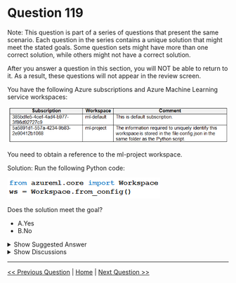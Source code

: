 # Question 119

Note: This question is part of a series of questions that present the same scenario. Each question in the series contains a unique solution that might meet the stated goals. Some question sets might have more than one correct solution, while others might not have a correct solution.

After you answer a question in this section, you will NOT be able to return to it. As a result, these questions will not appear in the review screen.

You have the following Azure subscriptions and Azure Machine Learning service workspaces:

![Question Image](../images/q119_q_image394.png)

You need to obtain a reference to the ml-project workspace.

Solution: Run the following Python code:

![Question Image](../images/q119_q_image395.png)

Does the solution meet the goal?

- A.Yes
- B.No

<details>
  <summary>Show Suggested Answer</summary>

<strong>A</strong><br>

</details>

<details>
  <summary>Show Discussions</summary>

<blockquote><p><strong>PI_Team</strong> <code>(Tue 25 Jul 2023 10:29)</code> - <em>Upvotes: 10</em></p><p>The code snippet will only work if the config.json file is present in the current working directory. If the file is not present, the code will throw an exception.

To obtain a reference to the ml-project workspace, we can use the following code:

from azureml.core import Workspace

subscription_id = &quot;5a5891d1-557a-4234-9b83-2e90412b1068&quot;
resource_group = &quot;my-resource-group&quot;
workspace_name = &quot;ml-project&quot;

ws = Workspace(subscription_id, resource_group, workspace_name)

SaM</p></blockquote>

<blockquote><p><strong>deyoz</strong> <code>(Wed 28 Feb 2024 05:55)</code> - <em>Upvotes: 1</em></p><p>it should be Workspace.get()</p></blockquote>
<blockquote><p><strong>LadyCasilda</strong> <code>(Fri 18 Aug 2023 18:50)</code> - <em>Upvotes: 6</em></p><p>On exam 18 August 2023</p></blockquote>
<blockquote><p><strong>ManuelHenriques</strong> <code>(Mon 16 Dec 2024 15:36)</code> - <em>Upvotes: 1</em></p><p>A as the file is in the root folder</p></blockquote>
<blockquote><p><strong>jl420</strong> <code>(Wed 06 Nov 2024 18:17)</code> - <em>Upvotes: 2</em></p><p>yes. this is the purpose of from_config()</p></blockquote>
<blockquote><p><strong>FactCheckr4</strong> <code>(Thu 15 Aug 2024 13:34)</code> - <em>Upvotes: 2</em></p><p>The Workspace.from_config() method is used to load the workspace configuration from the config.json file, which contains all necessary information to connect to the Azure Machine Learning workspace. This file is typically located in the same directory as your Python script.

According to the details in the table, the ml-project workspace information is stored in the config.json file. Using Workspace.from_config() will correctly load the ml-project workspace based on this configuration file.

Therefore, the correct answer is:
A. Yes</p></blockquote>

<blockquote><p><strong>welcomeYM</strong> <code>(Tue 07 May 2024 10:12)</code> - <em>Upvotes: 2</em></p><p>A is the answer.</p></blockquote>
<blockquote><p><strong>kzmain</strong> <code>(Mon 29 Apr 2024 15:37)</code> - <em>Upvotes: 2</em></p><p>A
To load the workspace from the configuration file, use the from_config method.
https://learn.microsoft.com/en-us/python/api/azureml-core/azureml.core.workspace.workspace?view=azure-ml-py#:~:text=ws%20%3D%20Workspace.from_config()%0A%20%20%20ws.get_details()</p></blockquote>
<blockquote><p><strong>Matt2000</strong> <code>(Fri 09 Feb 2024 14:47)</code> - <em>Upvotes: 1</em></p><p>Yes. Reference: https://learn.microsoft.com/en-us/python/api/azureml-core/azureml.core.workspace.workspace?view=azure-ml-py#azureml-core-workspace-workspace-from-config</p></blockquote>
<blockquote><p><strong>dporwal</strong> <code>(Tue 19 Dec 2023 19:29)</code> - <em>Upvotes: 1</em></p><p>correct answer is b</p></blockquote>
<blockquote><p><strong>NullVoider_0</strong> <code>(Wed 13 Dec 2023 12:58)</code> - <em>Upvotes: 1</em></p><p>With the given code you can only get the workspace configuration to get the reference to the workspace a lot more context is required so the actual given answer is correct not the most voted one.</p></blockquote>
<blockquote><p><strong>InversaRadice</strong> <code>(Sat 02 Dec 2023 14:08)</code> - <em>Upvotes: 2</em></p><p>As ml-project is stored in config.json the script will succeed, so the answer is YES</p></blockquote>
<blockquote><p><strong>phydev</strong> <code>(Thu 20 Jul 2023 13:26)</code> - <em>Upvotes: 4</em></p><p>On exam 20 July 2023.</p></blockquote>
<blockquote><p><strong>Ahmed_Gehad</strong> <code>(Sun 23 Jul 2023 17:02)</code> - <em>Upvotes: 2</em></p><p>How? This is V1 or the previous version., not the latest one</p></blockquote>
<blockquote><p><strong>Norasit</strong> <code>(Sat 24 Jun 2023 16:00)</code> - <em>Upvotes: 3</em></p><p>If the &#x27;config.json&#x27; file is in the same directory as your python script, and you don&#x27;t pass any input parameters to the &#x27;from_config()&#x27; method, it will automatically pick up the configuration from the &#x27;config.json&#x27; file in the current directory.</p></blockquote>
<blockquote><p><strong>BrahderLau</strong> <code>(Fri 02 Jun 2023 02:52)</code> - <em>Upvotes: 4</em></p><p>To load the workspace from the configuration file, use the from_config method.

ws = Workspace.from_config()
ws.get_details()

The method provides a simple way to reuse the same workspace across multiple Python notebooks or projects. Users can save the workspace Azure Resource Manager (ARM) properties using the write_config method, and use this method to load the same workspace in different Python notebooks or projects without retyping the workspace ARM properties.

Reference: https://learn.microsoft.com/en-us/python/api/azureml-core/azureml.core.workspace.workspace?view=azure-ml-py#remarks</p></blockquote>

<blockquote><p><strong>rishi_ram</strong> <code>(Sun 28 May 2023 09:04)</code> - <em>Upvotes: 2</em></p><p>The code ws = Workspace.from_config() will attempt to load the workspace configuration from the config.json file in the current directory. However, it does not specify the specific workspace name &quot;ml-project&quot; mentioned in the question.
from azureml.core import Workspace
ws = Workspace.from_config(path=&#x27;./config.json&#x27;, name=&#x27;ml-project&#x27;)</p></blockquote>
<blockquote><p><strong>chaymat</strong> <code>(Sun 16 Apr 2023 00:07)</code> - <em>Upvotes: 2</em></p><p>I think the answer is A</p></blockquote>
<blockquote><p><strong>bibinmj</strong> <code>(Sat 15 Apr 2023 23:15)</code> - <em>Upvotes: 1</em></p><p>Ans: B
The config file should be inside `.azureml` folder, not the root of python script. https://azure.github.io/azureml-cheatsheets/docs/cheatsheets/python/v1/workspace/#helpful-methods</p></blockquote>

</details>

---

[<< Previous Question](question_118.md) | [Home](/index.md) | [Next Question >>](question_120.md)
